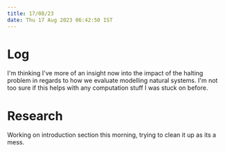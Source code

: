 ```yaml
---
title: 17/08/23
date: Thu 17 Aug 2023 06:42:50 IST
---
```


# Log

I'm thinking I've more of an insight now into the impact of the halting problem in regards to how we evaluate modelling
natural systems. I'm not too sure if this helps with any computation stuff I was stuck on before.

# Research

Working on introduction section this morning, trying to clean it up as its a mess.
